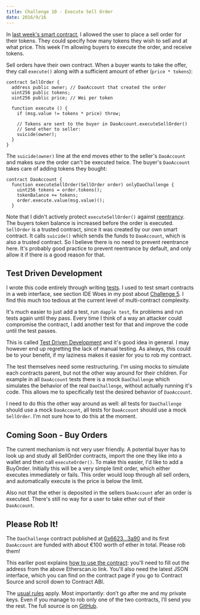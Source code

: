 ```yaml
---
title: Challenge 10 - Execute Sell Order
date: 2016/9/16
---
```


In [last week's smart contract](https://dao-challenge.herokuapp.com/2016/09/10/challenge-9/), I allowed the user to place a sell order for their tokens. They could specify how many tokens they wish to sell and at what price. This week I'm allowing buyers to execute the order, and receive tokens.

<!-- more -->

Sell orders have their own contract. When a buyer wants to take the offer, they call `execute()` along with a sufficient amount of ether (`price * tokens`):

	contract SellOrder {
	  address public owner; // DaoAccount that created the order
	  uint256 public tokens;
	  uint256 public price; // Wei per token

      function execute () {
        if (msg.value != tokens * price) throw;

        // Tokens are sent to the buyer in DaoAccount.executeSellOrder()
        // Send ether to seller:
        suicide(owner);
      }
	}

The `suicide(owner)` line at the end moves ether to the seller's `DaoAccount` and makes sure the order can't be executed twice. The buyer's `DaoAccount` takes care of adding tokens they bought:

	contract DaoAccount {
	  function executeSellOrder(SellOrder order) onlyDaoChallenge {
        uint256 tokens = order.tokens();
        tokenBalance += tokens;
        order.execute.value(msg.value)();
      }
      
Note that I didn't actively protect `executeSellOrder()` against [reentrancy](http://hackingdistributed.com/2016/07/13/reentrancy-woes/). The buyers token balance is increased before the order is executed. `SellOrder` is a trusted contract, since it was created by our own smart contract. It calls `suicide()` which sends the funds to `DaoAccount`, which is also a trusted contract. So I believe there is no need to prevent reentrance here. It's probably good practice to prevent reentrance by default, and only allow it if there is a good reason for that.
	  
## Test Driven Development

I wrote this code entirely through writing [tests](https://github.com/Sjors/dao-challenge/commit/131e7b84fd6e9e42d689800043937042f0eafce9#diff-08bfad511235c02b409ff759af38fea8). I used to test smart contracts in a web interface, see section IDE Woes in my post about [Challenge 5](https://medium.com/@dao.challenge/challenge-4-segregate-user-funds-986001587fae#.5hga47ua2). I find this much too tedious at the current level of multi-contract complexity. 

It's much easier to just add a test, run `dapple test`, fix problems and run tests again until they pass. Every time I think of a way an attacker could compromise the contract, I add another test for that and improve the code until the test passes. 

This is called [Test Driven Development](https://en.wikipedia.org/wiki/Test-driven_development) and it's good idea in general. I may however end up regretting the lack of manual testing. As always, this could be to your benefit, if my laziness makes it easier for you to rob my contract.

The test themselves need some restructuring. I'm using mocks to simulate each contracts parent, but not the other way around for their children. For example in all `DaoAccount` tests there is a mock `DaoChallenge` which simulates the behavior of the real `DaoChallenge`, without actually running it's code. This allows me to specifically test the desired behavior of `DaoAccount`.

I need to do this the other way around as well: all tests for `DaoChallenge` should use a mock `DaoAccount`, all tests for `DaoAccount` should use a mock `SellOrder`. I'm not sure how to do this at the moment.

## Coming Soon - Buy Orders

The current mechanism is not very user friendly. A potential buyer has to look up and study all SellOrder contracts, import the one they like into a wallet and then call `executeOrder()`. To make this easier, I'd like to add a BuyOrder. Initially this will be a very simple limit order, which either executes immediately or fails. This order would loop through all sell orders, and automatically execute is the price is below the limit.

Also not that the ether is deposited in the sellers `DaoAccount` afer an order is executed. There's still no way for a user to take ether out of their `DaoAccount`. 

## Please Rob It!

The `DaoChallenge` contract published at [0x6623...3a90](https://etherscan.io/address/0x66230ca3603e071c942f9c1c8824be91c91f3a90) and its first `DaoAccount` are funded with about €100 worth of ether in total. Please rob them!

This earlier post explains [how to use the contract](https://medium.com/@dao.challenge/challenge-5-segregated-funds-usability-6e749badb24d#.hy9rb52lu): you'll need to fill out the address from the above Etherscan.io link. You'll also need the latest JSON interface, which you can find on the contract page if you go to Contract Source and scroll down to Contract ABI.

The [usual rules](https://medium.com/@dao.challenge/challenge-1-296cb5dab68f) apply. Most importantly: don’t go after me and my private keys. Even if you manage to rob only one of the two contracts, I’ll send you the rest. The full source is on [GitHub](https://github.com/Sjors/dao-challenge/tree/challenge-10).
